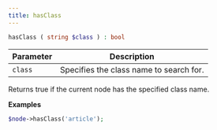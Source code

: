 ```yaml
---
title: hasClass
---
```


```php
hasClass ( string $class ) : bool
```

| Parameter | Description
| --------- | -----------
| `class`   | Specifies the class name to search for.

Returns true if the current node has the specified class name.

**Examples**

```php
$node->hasClass('article');
```